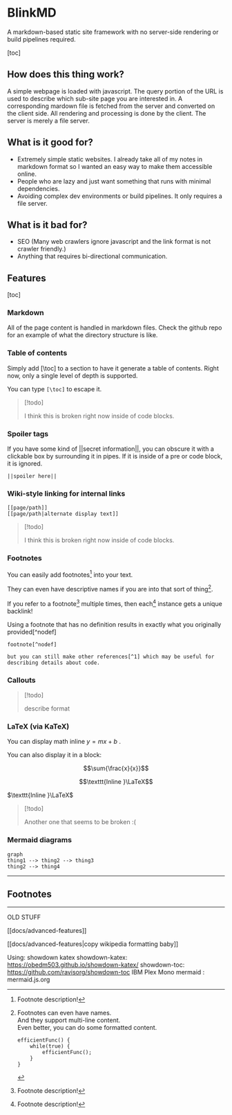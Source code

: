 # BlinkMD

A markdown-based static site framework with no server-side rendering or build pipelines required.

[toc]

## How does this thing work?

A simple webpage is loaded with javascript.
The query portion of the URL is used to describe which sub-site page you are interested in.
A corresponding mardown file is fetched from the server and converted on the client side.
All rendering and processing is done by the client. The server is merely a file server.

## What is it good for?

- Extremely simple static websites. I already take all of my notes in markdown format so I wanted an easy way to make them accessible online.
- People who are lazy and just want something that runs with minimal dependencies.
- Avoiding complex dev environments or build pipelines. It only requires a file server.

## What is it bad for?

- SEO (Many web crawlers ignore javascript and the link format is not crawler friendly.)
- Anything that requires bi-directional communication.

## Features

[toc]

### Markdown

All of the page content is handled in markdown files. Check the github repo for an example of what the directory structure is like.

### Table of contents

Simply add [\toc] to a section to have it generate a table of contents.
Right now, only a single level of depth is supported.

You can type `[\toc]` to escape it.

> [!todo]
> 
> I think this is broken right now inside of code blocks.

### Spoiler tags

If you have some kind of ||secret information||, you can obscure it with a clickable box by surrounding it in pipes.
If it is inside of a pre or code block, it is ignored.

```
||spoiler here||
```

### Wiki-style linking for internal links

```
[[page/path]]
[[page/path|alternate display text]]
```


> [!todo]
> 
> I think this is broken right now inside of code blocks.


### Footnotes

You can easily add footnotes[^1] into your text.

They can even have descriptive names if you are into that sort of thing[^formatted].

If you refer to a footnote[^1] multiple times, then each[^1] instance gets a unique backlink!

Using a footnote that has no definition results in exactly what you originally provided[^nodef]

```
footnote[^nodef]

but you can still make other references[^1] which may be useful for describing details about code.
```

### Callouts

> [!todo]
>
> describe format

### LaTeX (via KaTeX)

You can display math inline $y=mx+b$ .

You can also display it in a block:

$$\sum{\frac{x}{x}}$$

$$\texttt{Inline }\LaTeX$$

$\texttt{Inline }\LaTeX$

> [!todo]
> 
> Another one that seems to be broken :( 

### Mermaid diagrams

```mermaid
graph
thing1 --> thing2 --> thing3
thing2 --> thing4
```
---

## Footnotes

[^1]: Footnote description!

[^formatted]: Footnotes can even have names.  
    And they support multi-line content.  
    Even better, you can do some formatted content.
    ```
    efficientFunc() {
        while(true) {
            efficientFunc();
        }
    }
    ```

-----
OLD STUFF

[[docs/advanced-features]]

[[docs/advanced-features|copy wikipedia formatting baby]]

Using:
showdown
katex
showdown-katex: https://obedm503.github.io/showdown-katex/
showdown-toc: https://github.com/ravisorg/showdown-toc
IBM Plex Mono
mermaid : mermaid.js.org

